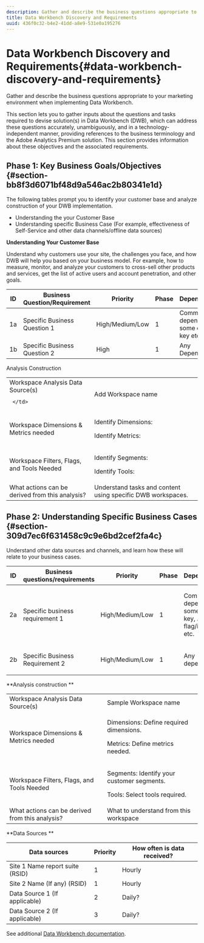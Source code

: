```yaml
---
description: Gather and describe the business questions appropriate to your marketing environment when implementing Data Workbench.
title: Data Workbench Discovery and Requirements
uuid: 436f0c32-b4e2-41dd-a8e9-531e0a195276
---
```


# Data Workbench Discovery and Requirements{#data-workbench-discovery-and-requirements}

Gather and describe the business questions appropriate to your marketing environment when implementing Data Workbench.

This section lets you to gather inputs about the questions and tasks required to devise solution(s) in Data Workbench (DWB), which can address these questions accurately, unambiguously, and in a technology-independent manner, providing references to the business terminology and the Adobe Analytics Premium solution. This section provides information about these objectives and the associated requirements.

## Phase 1: Key Business Goals/Objectives {#section-bb8f3d6071bf48d9a546ac2b80341e1d}

The following tables prompt you to identify your customer base and analyze construction of your DWB implementation.

* Understanding the your Customer Base 
* Understanding specific Business Case (For example, effectiveness of Self-Service and other data channels/offline data sources)

**Understanding Your Customer Base**

Understand why customers use your site, the challenges you face, and how DWB will help you based on your business model. For example, how to measure, monitor, and analyze your customers to cross-sell other products and services, get the list of active users and account penetration, and other goals. 

|  ID  | Business Question/Requirement  | Priority  | Phase  | Dependencies  |
|---|---|---|---|---|
|  1a  | Specific Business Question 1  | High/Medium/Low  | 1  | Common Key, dependent on some other key etc.  |
|  1b  | Specific Business Question 2  | High  | 1  | Any Dependency  |

Analysis Construction 

<table id="table_6CA959E521964E27804BB2A65EC4BBDE"> 
 <tbody> 
  <tr> 
   <td colname="col1">Workspace Analysis Data Source(s)
    
     </td> 
   <td colname="col2"> Add Workspace name </td> 
  </tr> 
  <tr> 
   <td colname="col1"> <p>Workspace Dimensions &amp; Metrics needed </p> </td> 
   <td colname="col2"> <p>Identify Dimensions: </p> <p>Identify Metrics: </p> </td> 
  </tr> 
  <tr> 
   <td colname="col1"> Workspace Filters, Flags, and Tools Needed </td> 
   <td colname="col2"> <p>Identify Segments: </p> <p>Identify Tools: </p> </td> 
  </tr> 
  <tr> 
   <td colname="col1"> What actions can be derived from this analysis? </td> 
   <td colname="col2"> Understand tasks and content using specific DWB workspaces. </td> 
  </tr> 
 </tbody> 
</table>

## Phase 2: Understanding Specific Business Cases {#section-309d7ec6f631458c9c9e6bd2cef2fa4c}

Understand other data sources and channels, and learn how these will relate to your business cases. 

<table id="table_733CCD9F4E9048C2865758B8E8D027DC"> 
 <thead> 
  <tr> 
   <th colname="col1" class="entry"> ID </th> 
   <th colname="col2" class="entry"> Business questions/requirements </th> 
   <th colname="col3" class="entry"> Priority </th> 
   <th colname="col04" class="entry"> Phase </th> 
   <th colname="col4" class="entry"> Dependencies </th> 
   <th colname="col5" class="entry"> </th> 
  </tr>
 </thead>
 <tbody> 
  <tr> 
   <td colname="col1"> 2a </td> 
   <td colname="col2"> Specific business requirement 1 </td> 
   <td colname="col3"> <p>High/Medium/Low </p> </td> 
   <td colname="col04"> 1 </td> 
   <td colname="col4"> <p>Common Key, dependent on some other key, Account flag/identifier etc. </p> </td> 
   <td colname="col5"> </td> 
  </tr> 
  <tr> 
   <td colname="col1"> 2b </td> 
   <td colname="col2"> <p>Specific Business Requirement 2 </p> </td> 
   <td colname="col3"> High/Medium/Low </td> 
   <td colname="col04"> 1 </td> 
   <td colname="col4"> <p>Any dependency </p> </td> 
   <td colname="col5"> </td> 
  </tr> 
 </tbody> 
</table>

**Analysis construction ** 

<table id="table_680C5D257CBF42519EFB8B96A00543C5"> 
 <tbody> 
  <tr> 
   <td colname="col1">Workspace Analysis Data Source(s)
     </td> 
   <td colname="col2">
     Sample Workspace name </td> 
  </tr> 
  <tr> 
   <td colname="col1"> <p>Workspace Dimensions &amp; Metrics needed </p> </td> 
   <td colname="col2"> <p>Dimensions: Define required dimensions. </p> <p>Metrics: Define metrics needed. </p> </td> 
  </tr> 
  <tr> 
   <td colname="col1"> Workspace Filters, Flags, and Tools Needed </td> 
   <td colname="col2"> <p>Segments: Identify your customer segments. </p> <p>Tools: Select tools required. </p> </td> 
  </tr> 
  <tr> 
   <td colname="col1"> What actions can be derived from this analysis? </td> 
   <td colname="col2"> What to understand from this workspace </td> 
  </tr> 
 </tbody> 
</table>

**Data Sources ** 

|  Data sources  | Priority  | How often is data received?  |
|---|---|---|
|  Site 1 Name report suite (RSID)  | 1  | Hourly  |
|  Site 2 Name (If any) (RSID)  | 1  | Hourly  |
|  Data Source 1 (If applicable)  | 2  | Daily?  |
|  Data Source 2 (If applicable)  | 3  | Daily?  |

See additional [Data Workbench documentation](https://marketing.adobe.com/resources/help/en_US/insight/). 
